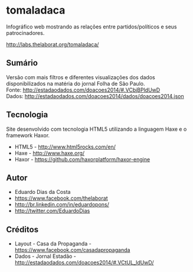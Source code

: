 # tomaladaca

Infográfico web mostrando as relações entre partidos/políticos e seus patrocinadores.

http://labs.thelaborat.org/tomaladaca/

## Sumário

Versão com mais filtros e diferentes visualizações dos dados disponibilizados na matéria do jornal Folha de São Paulo.  
Fonte: http://estadaodados.com/doacoes2014/#.VCbjBPldUwD  
Dados: http://estadaodados.com/doacoes2014/dados/doacoes2014.json  

## Tecnologia

Site desenvolvido com tecnologia HTML5 utilizando a linguagem Haxe e o framework Haxor.
* HTML5 - http://www.html5rocks.com/en/
* Haxe - http://www.haxe.org/
* Haxor - https://github.com/haxorplatform/haxor-engine

## Autor

* Eduardo Dias da Costa
* https://www.facebook.com/thelaborat
* http://br.linkedin.com/in/eduardopons/
* http://twitter.com/EduardoDias
	
## Créditos

* Layout - Casa da Propaganda - https://www.facebook.com/casadapropaganda
* Dados - Jornal Estadão - http://estadaodados.com/doacoes2014/#.VCtUL_ldUwD/

